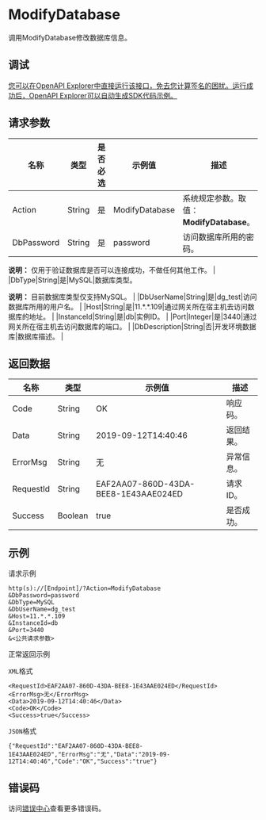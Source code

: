 # ModifyDatabase

调用ModifyDatabase修改数据库信息。

## 调试

[您可以在OpenAPI Explorer中直接运行该接口，免去您计算签名的困扰。运行成功后，OpenAPI Explorer可以自动生成SDK代码示例。](https://api.aliyun.com/#product=dg&api=ModifyDatabase&type=RPC&version=2019-03-27)

## 请求参数

|名称|类型|是否必选|示例值|描述|
|--|--|----|---|--|
|Action|String|是|ModifyDatabase|系统规定参数。取值：**ModifyDatabase**。 |
|DbPassword|String|是|password|访问数据库所用的密码。

 **说明：** 仅用于验证数据库是否可以连接成功，不做任何其他工作。 |
|DbType|String|是|MySQL|数据库类型。

 **说明：** 目前数据库类型仅支持MySQL。 |
|DbUserName|String|是|dg\_test|访问数据库所用的用户名。 |
|Host|String|是|11.\*.\*.109|通过网关所在宿主机去访问数据库的地址。 |
|InstanceId|String|是|db|实例ID。 |
|Port|Integer|是|3440|通过网关所在宿主机去访问数据库的端口。 |
|DbDescription|String|否|开发环境数据库|数据库描述。 |

## 返回数据

|名称|类型|示例值|描述|
|--|--|---|--|
|Code|String|OK|响应码。 |
|Data|String|2019-09-12T14:40:46|返回结果。 |
|ErrorMsg|String|无|异常信息。 |
|RequestId|String|EAF2AA07-860D-43DA-BEE8-1E43AAE024ED|请求ID。 |
|Success|Boolean|true|是否成功。 |

## 示例

请求示例

```
http(s)://[Endpoint]/?Action=ModifyDatabase
&DbPassword=password
&DbType=MySQL
&DbUserName=dg_test
&Host=11.*.*.109
&InstanceId=db
&Port=3440
&<公共请求参数>
```

正常返回示例

`XML`格式

```
<RequestId>EAF2AA07-860D-43DA-BEE8-1E43AAE024ED</RequestId>
<ErrorMsg>无</ErrorMsg>
<Data>2019-09-12T14:40:46</Data>
<Code>OK</Code>
<Success>true</Success>
```

`JSON`格式

```
{"RequestId":"EAF2AA07-860D-43DA-BEE8-1E43AAE024ED","ErrorMsg":"无","Data":"2019-09-12T14:40:46","Code":"OK","Success":"true"}
```

## 错误码

访问[错误中心](https://error-center.alibabacloud.com/status/product/dg)查看更多错误码。

